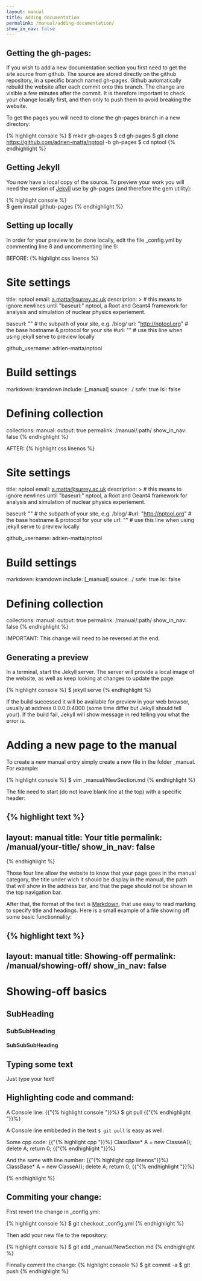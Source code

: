 ```yaml
---
layout: manual 
title: Adding documentation
permalink: /manual/adding-documentation/
show_in_nav: false
---
```

## Getting the gh-pages:

If you wish to add a new documentation section you first need to get the site source from github. The source are stored directly on the github repository, in a specific branch named gh-pages. Github automatically rebuild the website after each commit onto this branch. The change are visible a few minutes after the commit. It is therefore important to check your change locally first, and then only to push them to avoid breaking the website.

To get the pages you will need to clone the gh-pages branch in a new directory:

{% highlight console %}
$ mkdir gh-pages
$ cd gh-pages
$ git clone https://github.com/adrien-matta/nptool -b gh-pages
$ cd nptool
{% endhighlight %}  

## Getting Jekyll
You now have a local copy of the source. To preview your work you will need the version of [Jekyll][jekyll-gh] use by gh-pages (and therefore the gem utility):

{% highlight console %}  
$ gem install github-pages
{% endhighlight %}  

## Setting up locally
In order for your preview to be done locally, edit the file _config.yml by commenting line 8 and uncommenting line 9:

BEFORE:
{% highlight css linenos %}  
# Site settings
title: nptool
email: a.matta@surrey.ac.uk
description: > # this means to ignore newlines until "baseurl:"
  nptool, a Root and Geant4 framework for analysis and simulation of nuclear physics experiement.

baseurl: "" # the subpath of your site, e.g. /blog/
url: "http://nptool.org" # the base hostname & protocol for your site
#url: "" # use this line when using jekyll serve to preview locally

github_username: adrien-matta/nptool 

# Build settings
markdown: kramdown
include: [_manual]
source: ./
safe: true
lsi: false
# Defining collection
collections:
  manual:
    output: true
    permalink: /manual/:path/
    show_in_nav: false
{% endhighlight %}  



AFTER:
{% highlight css linenos %}  
# Site settings
title: nptool
email: a.matta@surrey.ac.uk
description: > # this means to ignore newlines until "baseurl:"
  nptool, a Root and Geant4 framework for analysis and simulation of nuclear physics experiement.

baseurl: "" # the subpath of your site, e.g. /blog/
#url: "http://nptool.org" # the base hostname & protocol for your site
url: "" # use this line when using jekyll serve to preview locally

github_username: adrien-matta/nptool 

# Build settings
markdown: kramdown
include: [_manual]
source: ./
safe: true
lsi: false
# Defining collection
collections:
  manual:
    output: true
    permalink: /manual/:path/
    show_in_nav: false
{% endhighlight %}  

IMPORTANT: This change will need to be reversed at the end.

## Generating a preview

In a terminal, start the Jekyll server. The server will provide a local image of the website, as well as keep looking at changes to update the page:

{% highlight console %}
$ jekyll serve
{% endhighlight %}   

If the build successed it will be available for preview in your web browser, usually at address 0.0.0.0:4000 (some time differ but Jekyll should tell your). If the build fail, Jekyll will show message in red telling you what the error is.

# Adding a new page to the manual

To create a new manual entry simply create a new file in the folder _manual. For example:

{% highlight console %}
$ vim _manual/NewSection.md 
{% endhighlight %}   

The file need to start (do not leave blank line at the top) with a specific header:

{% highlight text %}
---
layout: manual 
title: Your title
permalink: /manual/your-title/
show_in_nav: false
---
{% endhighlight %}   

Those four line allow the website to know that your page goes in the manual category, the title under wich it should be display in the manual, the path that will show in the address bar, and that the page should not be shown in the top navigation bar.


After that, the format of the text is [Markdown][markdown], that use easy to read marking to specify title and headings. Here is a small example of a file showing off some basic functionnality:

{% highlight text %}
---
layout: manual 
title: Showing-off
permalink: /manual/showing-off/
show_in_nav: false
---
# Showing-off basics

## SubHeading

### SubSubHeading

#### SubSubSubHeading

## Typing some text

Just type your text!

## Highlighting code and command:

A Console line:
{{"{% highlight console "}}%}
$ git pull 
{{"{% endhighlight "}}%}   

A Console line embbeded in the text `$ git pull` is easy as well.

Some cpp code:
{{"{% highlight cpp "}}%}
 ClassBase* A = new ClasseA();
 delete A;
 return 0;
{{"{% endhighlight "}}%}   

And the same with line number:
{{"{% highlight cpp linenos"}}%}
 ClassBase* A = new ClasseA();
 delete A;
 return 0;
{{"{% endhighlight "}}%}   

{% endhighlight %}   

## Commiting your change:

First revert the change in _config.yml:

{% highlight console %}
$ git checkout _config.yml
{% endhighlight %}

Then add your new file to the repository:

{% highlight console %}
$ git add _manual/NewSection.md
{% endhighlight %}

Finnally commit the change:
{% highlight console %}
$ git commit -a
$ git push
{% endhighlight %}


[markdown]: http://daringfireball.net/projects/markdown/syntax
[jekyll-gh]: https://github.com/jekyll/jekyll
